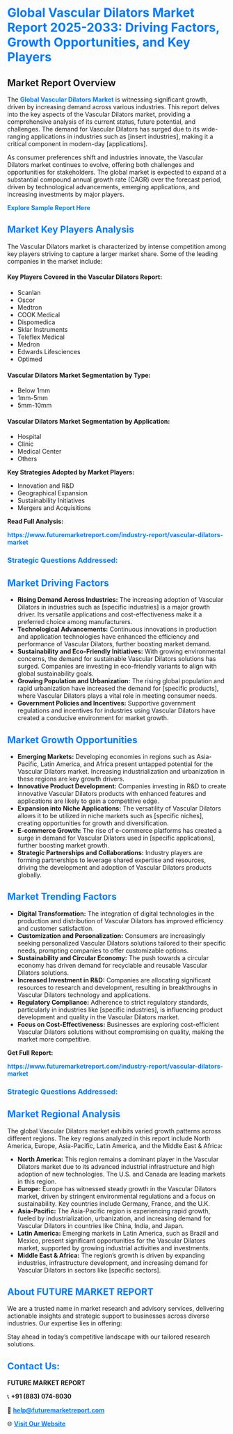 <h1 style="color: #007BFF;">Global Vascular Dilators Market Report 2025-2033: Driving Factors, Growth Opportunities, and Key Players</h1>

<section id="overview">
<h2>Market Report Overview</h2>
<p>The <a href="https://www.futuremarketreport.com/industry-report/vascular-dilators-market" style="color: #007BFF; text-decoration: none;"><strong>Global Vascular Dilators Market</strong></a> is witnessing significant growth, driven by increasing demand across various industries. This report delves into the key aspects of the Vascular Dilators market, providing a comprehensive analysis of its current status, future potential, and challenges. The demand for Vascular Dilators has surged due to its wide-ranging applications in industries such as [insert industries], making it a critical component in modern-day [applications].</p>
<p>As consumer preferences shift and industries innovate, the Vascular Dilators market continues to evolve, offering both challenges and opportunities for stakeholders. The global market is expected to expand at a substantial compound annual growth rate (CAGR) over the forecast period, driven by technological advancements, emerging applications, and increasing investments by major players.</p>
</section>

<section id="overview">
<p><a href="https://www.futuremarketreport.com/request-sample/reportId=29015" style="color: #007BFF; text-decoration: none;"><strong>Explore Sample Report Here</strong></a></p>
</section>

<section id="key-players">
<h2 style="color: #007BFF;">Market Key Players Analysis</h2>
<p>The Vascular Dilators market is characterized by intense competition among key players striving to capture a larger market share. Some of the leading companies in the market include:</p>
<h4>Key Players Covered in the Vascular Dilators Report:</h4>
<ul><li>Scanlan</li><li>Oscor</li><li>Medtron</li><li>COOK Medical</li><li>Dispomedica</li><li>Sklar Instruments</li><li>Teleflex Medical</li><li>Medron</li><li>Edwards Lifesciences</li><li>Optimed</li></ul>
<h4>Vascular Dilators Market Segmentation by Type:</h4>
<ul><li>Below 1mm</li><li>1mm-5mm</li><li>5mm-10mm</li></ul>

<h4>Vascular Dilators Market Segmentation by Application:</h4>
<ul><li>Hospital</li><li>Clinic</li><li>Medical Center</li><li>Others</li></ul>
<p><strong>Key Strategies Adopted by Market Players:</strong></p>
<ul>
<li>Innovation and R&D</li>
<li>Geographical Expansion</li>
<li>Sustainability Initiatives</li>
<li>Mergers and Acquisitions</li>
</ul>
</section>

<section>
<p><strong>Read Full Analysis: </strong></p><a href="https://www.futuremarketreport.com/industry-report/vascular-dilators-market" style="color: #007BFF; text-decoration: none;"><strong>https://www.futuremarketreport.com/industry-report/vascular-dilators-market</strong></a>
<h3 style="color: #007BFF;">Strategic Questions Addressed:</h3>
</section>

<section id="driving-factors">
<h2 style="color: #007BFF;">Market Driving Factors</h2>
<ul>
<li><strong>Rising Demand Across Industries:</strong> The increasing adoption of Vascular Dilators in industries such as [specific industries] is a major growth driver. Its versatile applications and cost-effectiveness make it a preferred choice among manufacturers.</li>
<li><strong>Technological Advancements:</strong> Continuous innovations in production and application technologies have enhanced the efficiency and performance of Vascular Dilators, further boosting market demand.</li>
<li><strong>Sustainability and Eco-Friendly Initiatives:</strong> With growing environmental concerns, the demand for sustainable Vascular Dilators solutions has surged. Companies are investing in eco-friendly variants to align with global sustainability goals.</li>
<li><strong>Growing Population and Urbanization:</strong> The rising global population and rapid urbanization have increased the demand for [specific products], where Vascular Dilators plays a vital role in meeting consumer needs.</li>
<li><strong>Government Policies and Incentives:</strong> Supportive government regulations and incentives for industries using Vascular Dilators have created a conducive environment for market growth.</li>
</ul>
</section>

<section id="growth-opportunities">
<h2 style="color: #007BFF;">Market Growth Opportunities</h2>
<ul>
<li><strong>Emerging Markets:</strong> Developing economies in regions such as Asia-Pacific, Latin America, and Africa present untapped potential for the Vascular Dilators market. Increasing industrialization and urbanization in these regions are key growth drivers.</li>
<li><strong>Innovative Product Development:</strong> Companies investing in R&D to create innovative Vascular Dilators products with enhanced features and applications are likely to gain a competitive edge.</li>
<li><strong>Expansion into Niche Applications:</strong> The versatility of Vascular Dilators allows it to be utilized in niche markets such as [specific niches], creating opportunities for growth and diversification.</li>
<li><strong>E-commerce Growth:</strong> The rise of e-commerce platforms has created a surge in demand for Vascular Dilators used in [specific applications], further boosting market growth.</li>
<li><strong>Strategic Partnerships and Collaborations:</strong> Industry players are forming partnerships to leverage shared expertise and resources, driving the development and adoption of Vascular Dilators products globally.</li>
</ul>
</section>

<section id="trending-factors">
<h2 style="color: #007BFF;">Market Trending Factors</h2>
<ul>
<li><strong>Digital Transformation:</strong> The integration of digital technologies in the production and distribution of Vascular Dilators has improved efficiency and customer satisfaction.</li>
<li><strong>Customization and Personalization:</strong> Consumers are increasingly seeking personalized Vascular Dilators solutions tailored to their specific needs, prompting companies to offer customizable options.</li>
<li><strong>Sustainability and Circular Economy:</strong> The push towards a circular economy has driven demand for recyclable and reusable Vascular Dilators solutions.</li>
<li><strong>Increased Investment in R&D:</strong> Companies are allocating significant resources to research and development, resulting in breakthroughs in Vascular Dilators technology and applications.</li>
<li><strong>Regulatory Compliance:</strong> Adherence to strict regulatory standards, particularly in industries like [specific industries], is influencing product development and quality in the Vascular Dilators market.</li>
<li><strong>Focus on Cost-Effectiveness:</strong> Businesses are exploring cost-efficient Vascular Dilators solutions without compromising on quality, making the market more competitive.</li>
</ul>
</section>

<section>
<p><strong>Get Full Report: </strong></p><a href="https://www.futuremarketreport.com/industry-report/vascular-dilators-market" style="color: #007BFF; text-decoration: none;"><strong>https://www.futuremarketreport.com/industry-report/vascular-dilators-market</strong></a>
<h3 style="color: #007BFF;">Strategic Questions Addressed:</h3>
</section>


<section id="regional-analysis">
<h2 style="color: #007BFF;">Market Regional Analysis</h2>
<p>The global Vascular Dilators market exhibits varied growth patterns across different regions. The key regions analyzed in this report include North America, Europe, Asia-Pacific, Latin America, and the Middle East & Africa:</p>
<ul>
<li><strong>North America:</strong> This region remains a dominant player in the Vascular Dilators market due to its advanced industrial infrastructure and high adoption of new technologies. The U.S. and Canada are leading markets in this region.</li>
<li><strong>Europe:</strong> Europe has witnessed steady growth in the Vascular Dilators market, driven by stringent environmental regulations and a focus on sustainability. Key countries include Germany, France, and the U.K.</li>
<li><strong>Asia-Pacific:</strong> The Asia-Pacific region is experiencing rapid growth, fueled by industrialization, urbanization, and increasing demand for Vascular Dilators in countries like China, India, and Japan.</li>
<li><strong>Latin America:</strong> Emerging markets in Latin America, such as Brazil and Mexico, present significant opportunities for the Vascular Dilators market, supported by growing industrial activities and investments.</li>
<li><strong>Middle East & Africa:</strong> The region’s growth is driven by expanding industries, infrastructure development, and increasing demand for Vascular Dilators in sectors like [specific sectors].</li>
</ul>
</section>

<footer>
<h2 style="color: #007BFF;">About FUTURE MARKET REPORT</h2>
<p>We are a trusted name in market research and advisory services, delivering actionable insights and strategic support to businesses across diverse industries. Our expertise lies in offering:</p>

<p>Stay ahead in today’s competitive landscape with our tailored research solutions.</p>

<h2 style="color: #007BFF;">Contact Us:</h2>
<p><strong>FUTURE MARKET REPORT</strong></p>
<p>📞 <strong>+91 (883) 074-8030</strong></p>
<p>📧 <strong><a href="mailto:help@futuremarketreport.com" style="color: #007BFF;">help@futuremarketreport.com</a></strong></p>
<p>🌐 <strong><a href="https://www.futuremarketreport.com/" style="color: #007BFF;">Visit Our Website</a></strong></p>
</footer>